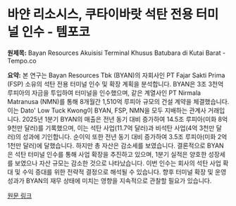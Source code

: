 # 바얀 리소시스, 쿠타이바랏 석탄 전용 터미널 인수 - 템포코

**원제목:** Bayan Resources Akuisisi Terminal Khusus Batubara di Kutai Barat - Tempo.co

**요약:** 본 연구는 Bayan Resources Tbk (BYAN)의 자회사인 PT Fajar Sakti Prima (FSP) 소유의 석탄 전용 터미널 인수 및 확장 계획을 분석합니다.  BYAN은 3조 3천억 루피아의 자금을 투입하여 터미널을 인수했으며,  같은 계열사인 PT Nirmala Matranusa (NMN)를 통해 8개월간 1,510억 루피아 규모의 건설 계약을 체결했습니다. 이는 Dato' Low Tuck Kwong이 BYAN, FSP, NMN을 모두 지배하는 관계사 거래입니다.  2025년 1분기 BYAN의 매출은 전년 동기 대비 증가하여 14.5조 루피아(미화 8억 9천만 달러)를 기록했으며, 이는 석탄 사업(11.7억 달러)과 비석탄 사업(4억 3천만 달러)의 성과에 기인합니다.  순이익 또한 전년 동기 대비 증가하여 3.5조 루피아(미화 2억 1천만 달러)에 달했습니다.  하지만 총 자산은 감소세를 보였습니다.  결론적으로 BYAN은 석탄 터미널 인수를 통해 사업 확장을 추진하고 있으며,  1분기 실적은 양호한 성장세를 보였으나 자산 규모는 감소한 것으로 나타났습니다.  이번 인수는  회사의 석탄 사업 확대 및 수익 증대를 위한 전략적 결정으로 해석될 수 있습니다.  향후 터미널 확장 및 운영 성과가 BYAN의 재무 상태에 미치는 영향을 지속적으로 관찰할 필요가 있습니다.

[원문 링크](https://www.tempo.co/ekonomi/bayan-resources-akuisisi-terminal-khusus-batubara-di-kutai-barat-2048902)

